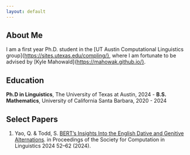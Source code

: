 ```yaml
---
layout: default
---
```


## About Me

I am a first year Ph.D. student in the [UT Austin Computational Linguistics group]{https://sites.utexas.edu/compling/}, where I am fortunate to be advised by [Kyle Mahowald]{https://mahowak.github.io/}. 

## Education
**Ph.D in Linguistics**, The University of Texas at Austin, 2024 -
**B.S. Mathematics**, University of California Santa Barbara, 2020 - 2024

## Select Papers
1. Yao, Q. & Todd, S. [BERT’s Insights Into the English Dative and Genitive Alternations](https://aclanthology.org/2024.scil-1.6.pdf). in Proceedings of the Society for
Computation in Linguistics 2024 52–62 (2024). 


